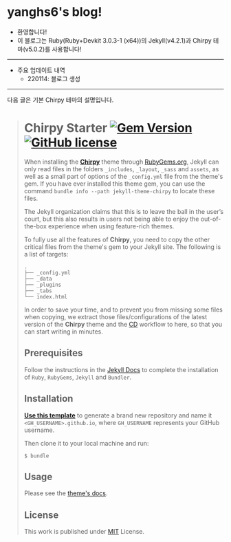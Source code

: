 # yanghs6's blog!

- 환영합니다!
- 이 블로그는 Ruby(Ruby+Devkit 3.0.3-1 (x64))의 Jekyll(v4.2.1)과 Chirpy 테마(v5.0.2)를 사용합니다!

---
- 주요 업데이트 내역
  - 220114: 블로그 생성

---
다음 글은 기본 Chirpy 테마의 설명입니다.

> # Chirpy Starter [![Gem Version](https://img.shields.io/gem/v/jekyll-theme-chirpy)](https://rubygems.org/gems/jekyll-theme-chirpy) [![GitHub license](https://img.shields.io/github/license/cotes2020/chirpy-starter.svg?color=blue)][mit]
>
> When installing the [**Chirpy**][chirpy] theme through [RubyGems.org][gem], Jekyll can only read files in the folders `_includes`, `_layout`, `_sass` and `assets`, as well as a small part of options of the `_config.yml` file from the theme's gem. If you have ever installed this theme gem, you can use the command `bundle info --path jekyll-theme-chirpy` to locate these files.
> 
> The Jekyll organization claims that this is to leave the ball in the user’s court, but this also results in users not being able to enjoy the out-of-the-box experience when using feature-rich themes.
> 
> To fully use all the features of **Chirpy**, you need to copy the other critical files from the theme's gem to your Jekyll site. The following is a list of targets:
> 
> ```shell
> .
> ├── _config.yml
> ├── _data
> ├── _plugins
> ├── _tabs
> └── index.html
> ```
> 
> In order to save your time, and to prevent you from missing some files when copying, we extract those files/configurations of the latest version of the **Chirpy** theme and the [CD][CD] workflow to here, so that you can start writing in minutes.
> 
> ## Prerequisites
> 
> Follow the instructions in the [Jekyll Docs](https://jekyllrb.com/docs/installation/) to complete the installation of `Ruby`, `RubyGems`, `Jekyll` and `Bundler`.
> 
> ## Installation
> 
> [**Use this template**][use-template] to generate a brand new repository and name it `<GH_USERNAME>.github.io`, where `GH_USERNAME` represents your GitHub username.
> 
> Then clone it to your local machine and run:
> 
> ```
> $ bundle
> ```
> 
> ## Usage
> 
> Please see the [theme's docs](https://github.com/cotes2020/jekyll-theme-chirpy#documentation).
> 
> ## License
> 
> This work is published under [MIT][mit] License.
> 
> [gem]: https://rubygems.org/gems/jekyll-theme-chirpy
> [chirpy]: https://github.com/cotes2020/jekyll-theme-chirpy/
> [use-template]: https://github.com/cotes2020/chirpy-starter/generate
> [CD]: https://en.wikipedia.org/wiki/Continuous_deployment
> [mit]: https://github.com/cotes2020/chirpy-starter/blob/master/LICENSE
> 